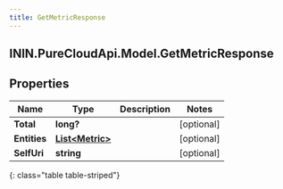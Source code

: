 ```yaml
---
title: GetMetricResponse
---
```

## ININ.PureCloudApi.Model.GetMetricResponse

## Properties

|Name | Type | Description | Notes|
|------------ | ------------- | ------------- | -------------|
| **Total** | **long?** |  | [optional] |
| **Entities** | [**List&lt;Metric&gt;**](Metric.html) |  | [optional] |
| **SelfUri** | **string** |  | [optional] |
{: class="table table-striped"}


